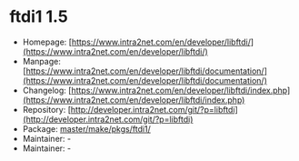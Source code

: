 # ftdi1 1.5
 - Homepage: [https://www.intra2net.com/en/developer/libftdi/](https://www.intra2net.com/en/developer/libftdi/)
 - Manpage: [https://www.intra2net.com/en/developer/libftdi/documentation/](https://www.intra2net.com/en/developer/libftdi/documentation/)
 - Changelog: [https://www.intra2net.com/en/developer/libftdi/index.php](https://www.intra2net.com/en/developer/libftdi/index.php)
 - Repository: [http://developer.intra2net.com/git/?p=libftdi](http://developer.intra2net.com/git/?p=libftdi)
 - Package: [master/make/pkgs/ftdi1/](https://github.com/Freetz-NG/freetz-ng/tree/master/make/pkgs/ftdi1/)
 - Maintainer: -
 - Maintainer: -

